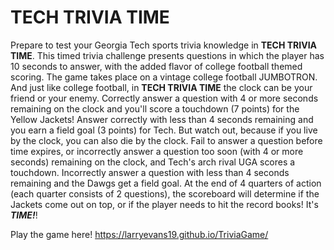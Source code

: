 # TECH TRIVIA TIME
Prepare to test your Georgia Tech sports trivia knowledge in **TECH TRIVIA TIME**.  This timed trivia challenge presents questions in which the player has 10 seconds to answer, with the added flavor of college football themed scoring.  The game takes place on a vintage college football JUMBOTRON.  And just like college football, in **TECH TRIVIA TIME** the clock can be your friend or your enemy.  Correctly answer a question with 4 or more seconds remaining on the clock and you'll score a touchdown (7 points) for the Yellow Jackets!  Answer correctly with less than 4 seconds remaining and you earn a field goal (3 points) for Tech.  But watch out, because if you live by the clock, you can also die by the clock.  Fail to answer a question before time expires, or incorrectly answer a question too soon (with 4 or more seconds) remaining on the clock, and Tech's arch rival UGA scores a touchdown.  Incorrectly answer a question with less than 4 seconds remaining and the Dawgs get a field goal.  At the end of 4 quarters of action (each quarter consists of 2 questions), the scoreboard will determine if the Jackets come out on top, or if the player needs to hit the record books!  It's **_TIME!_**!

Play the game here! https://larryevans19.github.io/TriviaGame/